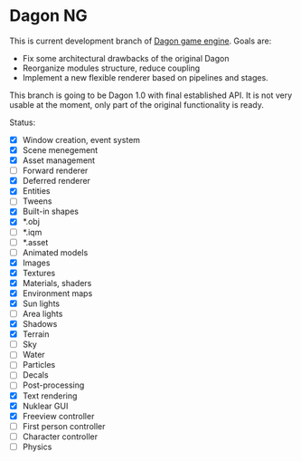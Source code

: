 Dagon NG
========
This is current development branch of [Dagon game engine](https://github.com/gecko0307/dagon). Goals are:
* Fix some architectural drawbacks of the original Dagon
* Reorganize modules structure, reduce coupling
* Implement a new flexible renderer based on pipelines and stages.

This branch is going to be Dagon 1.0 with final established API. It is not very usable at the moment, only part of the original functionality is ready.

Status:
* [x] Window creation, event system
* [x] Scene menegement
* [x] Asset management
* [ ] Forward renderer
* [x] Deferred renderer
* [x] Entities
* [ ] Tweens
* [x] Built-in shapes
* [x] *.obj
* [ ] *.iqm
* [ ] *.asset
* [ ] Animated models
* [x] Images
* [x] Textures
* [x] Materials, shaders
* [x] Environment maps
* [x] Sun lights
* [ ] Area lights
* [x] Shadows
* [x] Terrain
* [ ] Sky
* [ ] Water
* [ ] Particles
* [ ] Decals
* [ ] Post-processing
* [x] Text rendering
* [x] Nuklear GUI
* [x] Freeview controller
* [ ] First person controller
* [ ] Character controller
* [ ] Physics
